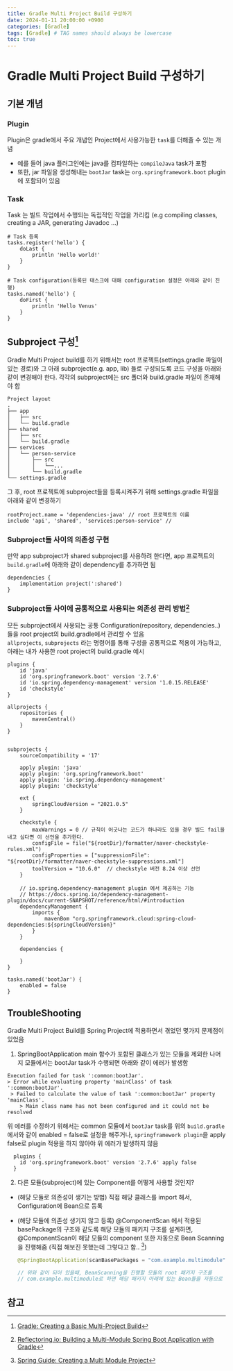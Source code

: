 ```yaml
---
title: Gradle Multi Project Build 구성하기
date: 2024-01-11 20:00:00 +0900
categories: [Gradle]
tags: [Gradle] # TAG names should always be lowercase
toc: true
---
```


# Gradle Multi Project Build 구성하기

## 기본 개념

### Plugin
 Plugin은 gradle에서 주요 개념인 Project에서 사용가능한 `task`를 더해줄 수 있는 개념
 - 예를 들어 java 플러그인에는 java를 컴파일하는 `compileJava` task가 포함
 - 또한, jar 파일을 생성해내는 `bootJar` task는 `org.springframework.boot` plugin에 포함되어 있음

### Task
 Task 는 빌드 작업에서 수행되는 독립적인 작업을 가리킴 (e.g compiling classes, creating a JAR, generating Javadoc ...)
```
# Task 등록
tasks.register('hello') {
    doLast {
        println 'Hello world!'
    }
}

# Task configuration(등록된 태스크에 대해 configuration 설정은 아래와 같이 진행)
tasks.named('hello') {
    doFirst {
        println 'Hello Venus'
    }
}
```

## Subproject 구성[^footnote3]
Gradle Multi Project build를 하기 위해서는 root 프로젝트(settings.gradle 파일이 있는 경로)와 그 아래 subproject(e.g. app, lib) 들로 구성되도록 코드 구성을 아래와 같이 변경해야 한다.
각각의 subproject에는 src 폴더와 build.gradle 파일이 존재해야 함
```
Project layout
.
├── app
│   ├── src
│   └── build.gradle
├── shared
│   ├── src
│   └── build.gradle
├── services
│   └── person-service
│       ├── src
│       │   └──...
│       └── build.gradle
└── settings.gradle
```
그 후, root 프로젝트에 subproject들을 등록시켜주기 위해 settings.gradle 파일을 아래와 같이 변경하기

```
rootProject.name = 'dependencies-java' // root 프로젝트의 이름
include 'api', 'shared', 'services:person-service' // 
```

### Subproject들 사이의 의존성 구현
만약 app subproject가 shared subproject를 사용하려 한다면, app 프로젝트의 `build.gradle`에 아래와 같이 dependency를 추가하면 됨
```
dependencies {
    implementation project(':shared')
}
```
### Subproject들 사이에 공통적으로 사용되는 의존성 관리 방법[^footnote2]
모든 subproject에서 사용되는 공통 Configuration(repository, dependencies..)들을 root project의 build.gradle에서 관리할 수 있음 <br>
`allprojects`, `subprojects` 라는 명령어를 통해 구성을 공통적으로 적용이 가능하고, 아래는 내가 사용한 root project의 build.gradle 예시

```
plugins {
    id 'java'
    id 'org.springframework.boot' version '2.7.6'
    id 'io.spring.dependency-management' version '1.0.15.RELEASE'
    id 'checkstyle'
}

allprojects {
    repositories {
        mavenCentral()
    }
}


subprojects {
    sourceCompatibility = '17'

    apply plugin: 'java'
    apply plugin: 'org.springframework.boot'
    apply plugin: 'io.spring.dependency-management'
    apply plugin: 'checkstyle'

    ext {
        springCloudVersion = "2021.0.5"
    }

    checkstyle {
        maxWarnings = 0 // 규칙이 어긋나는 코드가 하나라도 있을 경우 빌드 fail을 내고 싶다면 이 선언을 추가한다.
        configFile = file("${rootDir}/formatter/naver-checkstyle-rules.xml")
        configProperties = ["suppressionFile": "${rootDir}/formatter/naver-checkstyle-suppressions.xml"]
        toolVersion = "10.6.0"  // checkstyle 버전 8.24 이상 선언
    }

    // io.spring.dependency-management plugin 에서 제공하는 기능
    // https://docs.spring.io/dependency-management-plugin/docs/current-SNAPSHOT/reference/html/#introduction
    dependencyManagement {
        imports {
            mavenBom "org.springframework.cloud:spring-cloud-dependencies:${springCloudVersion}"
        }
    }

    dependencies {

    }
}

tasks.named('bootJar') {
    enabled = false
}
```

## TroubleShooting
 Gradle Multi Project Build를 Spring Project에 적용하면서 겪었던 몇가지 문제점이 있었음
1. SpringBootApplication main 함수가 포함된 클래스가 있는 모듈을 제외한 나머지 모듈에서는 bootJar task가 수행되면 아래와 같이 에러가 발생함 
  ```shell
  Execution failed for task ':common:bootJar'.
  > Error while evaluating property 'mainClass' of task ':common:bootJar'.
   > Failed to calculate the value of task ':common:bootJar' property 'mainClass'.
      > Main class name has not been configured and it could not be resolved
  ```
  위 에러를 수정하기 위해서는 common 모듈에서 `bootJar` task를 위의 `build.gradle`에서와 같이 enabled = false로 설정을 해주거나, `springframework plugin`을 apply false로 plugin 적용을 하지 않아야 위 에러가 발생하지 않음
  ```
    plugins {
      id 'org.springframework.boot' version '2.7.6' apply false
    }
  ```
2. 다른 모듈(subproject)에 있는 Component를 어떻게 사용할 것인지?
- (해당 모듈로 의존성이 생기는 방법) 직접 해당 클래스를 import 해서, Configuration에 Bean으로 등록
- (해당 모듈에 의존성 생기지 않고 등록) @ComponentScan 에서 적용된 basePackage의 구조와 같도록 해당 모듈의 패키지 구조를 설계하면, @ComponentScan이 해당 모듈의 component 또한 자동으로 Bean Scanning을 진행해줌 (직접 해보진 못했는데 그렇다고 함.. [^footnote])

  ```java
  @SpringBootApplication(scanBasePackages = "com.example.multimodule")

  // 위와 같이 되어 있을때, BeanScanning을 진행할 모듈의 root 패키지 구조를 
  // com.example.multimodule로 하면 해당 패키지 아래에 있는 Bean들을 자동으로 찾아줌
  ```

## 참고
[^footnote]: [Spring Guide: Creating a Multi Module Project](https://spring.io/guides/gs/multi-module/)
[^footnote2]: [Reflectoring.io: Building a Multi-Module Spring Boot Application with Gradle](https://reflectoring.io/spring-boot-gradle-multi-module/)
[^footnote3]: [Gradle: Creating a Basic Multi-Project Build](https://docs.gradle.org/current/userguide/multi_project_builds.html)

